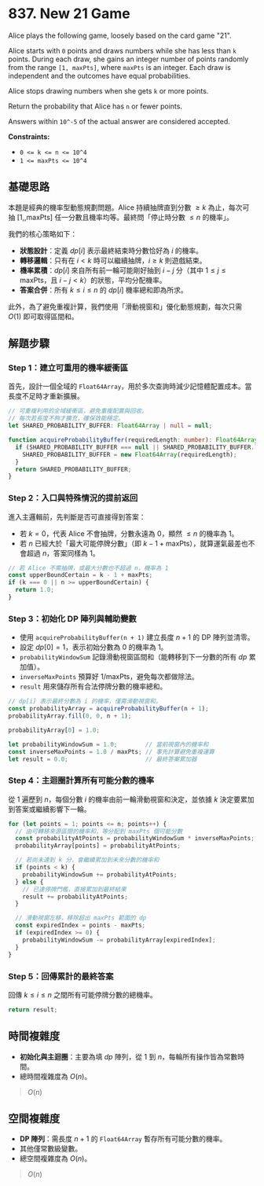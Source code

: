 # 837. New 21 Game

Alice plays the following game, loosely based on the card game "21".

Alice starts with `0` points and draws numbers while she has less than `k` points. 
During each draw, she gains an integer number of points randomly from the range `[1, maxPts]`, where `maxPts` is an integer. 
Each draw is independent and the outcomes have equal probabilities.

Alice stops drawing numbers when she gets `k` or more points.

Return the probability that Alice has `n` or fewer points.

Answers within `10^-5` of the actual answer are considered accepted.

**Constraints:**

- `0 <= k <= n <= 10^4`
- `1 <= maxPts <= 10^4`

## 基礎思路

本題是經典的機率型動態規劃問題。Alice 持續抽牌直到分數 $\geq k$ 為止，每次可抽 $[1,,\text{maxPts}]$ 任一分數且機率均等。最終問「停止時分數 $\leq n$ 的機率」。

我們的核心策略如下：

- **狀態設計**：定義 $dp[i]$ 表示最終結束時分數恰好為 $i$ 的機率。
- **轉移邏輯**：只有在 $i < k$ 時可以繼續抽牌，$i \geq k$ 則遊戲結束。
- **機率累積**：$dp[i]$ 來自所有前一輪可能剛好抽到 $i-j$ 分（其中 $1 \leq j \leq \text{maxPts}$，且 $i-j < k$）的狀態，平均分配機率。
- **答案合併**：所有 $k \leq i \leq n$ 的 $dp[i]$ 機率總和即為所求。

此外，為了避免重複計算，我們使用「滑動視窗和」優化動態規劃，每次只需 $O(1)$ 即可取得區間和。

## 解題步驟

### Step 1：建立可重用的機率緩衝區

首先，設計一個全域的 `Float64Array`，用於多次查詢時減少記憶體配置成本。當長度不足時才重新擴展。

```typescript
// 可重複利用的全域緩衝區，避免重複配置與回收。
// 每次若長度不夠才擴充，確保效能穩定。
let SHARED_PROBABILITY_BUFFER: Float64Array | null = null;

function acquireProbabilityBuffer(requiredLength: number): Float64Array {
  if (SHARED_PROBABILITY_BUFFER === null || SHARED_PROBABILITY_BUFFER.length < requiredLength) {
    SHARED_PROBABILITY_BUFFER = new Float64Array(requiredLength);
  }
  return SHARED_PROBABILITY_BUFFER;
}
```

### Step 2：入口與特殊情況的提前返回

進入主邏輯前，先判斷是否可直接得到答案：

- 若 $k = 0$，代表 Alice 不會抽牌，分數永遠為 0，顯然 $\leq n$ 的機率為 1。
- 若 $n$ 已經大於「最大可能停牌分數」（即 $k-1+\text{maxPts}$），就算運氣最差也不會超過 $n$，答案同樣為 1。

```typescript
// 若 Alice 不需抽牌，或最大分數也不超過 n，機率為 1
const upperBoundCertain = k - 1 + maxPts;
if (k === 0 || n >= upperBoundCertain) {
  return 1.0;
}
```

### Step 3：初始化 DP 陣列與輔助變數

- 使用 `acquireProbabilityBuffer(n + 1)` 建立長度 $n+1$ 的 DP 陣列並清零。
- 設定 $dp[0]=1$，表示初始分數為 0 的機率為 1。
- `probabilityWindowSum` 記錄滑動視窗區間和（能轉移到下一分數的所有 $dp$ 累加值）。
- `inverseMaxPoints` 預算好 $1/\text{maxPts}$，避免每次都做除法。
- `result` 用來儲存所有合法停牌分數的機率總和。

```typescript
// dp[i] 表示最終分數為 i 的機率，僅需滑動視窗和。
const probabilityArray = acquireProbabilityBuffer(n + 1);
probabilityArray.fill(0, 0, n + 1);

probabilityArray[0] = 1.0;

let probabilityWindowSum = 1.0;        // 當前視窗內的機率和
const inverseMaxPoints = 1.0 / maxPts; // 事先計算避免重複運算
let result = 0.0;                      // 最終答案累加器
```

### Step 4：主迴圈計算所有可能分數的機率

從 $1$ 遍歷到 $n$，每個分數 $i$ 的機率由前一輪滑動視窗和決定，並依據 $k$ 決定要累加到答案或繼續影響下一輪。

```typescript
for (let points = 1; points <= n; points++) {
  // 由可轉移來源區間的機率和，等分配到 maxPts 個可能分數
  const probabilityAtPoints = probabilityWindowSum * inverseMaxPoints;
  probabilityArray[points] = probabilityAtPoints;

  // 若尚未達到 k 分，會繼續累加到未來分數的機率和
  if (points < k) {
    probabilityWindowSum += probabilityAtPoints;
  } else {
    // 已達停牌門檻，直接累加到最終結果
    result += probabilityAtPoints;
  }

  // 滑動視窗左移，移除超出 maxPts 範圍的 dp
  const expiredIndex = points - maxPts;
  if (expiredIndex >= 0) {
    probabilityWindowSum -= probabilityArray[expiredIndex];
  }
}
```

### Step 5：回傳累計的最終答案

回傳 $k \leq i \leq n$ 之間所有可能停牌分數的總機率。

```typescript
return result;
```

## 時間複雜度

- **初始化與主迴圈**：主要為填 $dp$ 陣列，從 $1$ 到 $n$，每輪所有操作皆為常數時間。
- 總時間複雜度為 $O(n)$。

> $O(n)$

## 空間複雜度

- **DP 陣列**：需長度 $n+1$ 的 `Float64Array` 暫存所有可能分數的機率。
- 其他僅常數級變數。
- 總空間複雜度為 $O(n)$。

> $O(n)$
